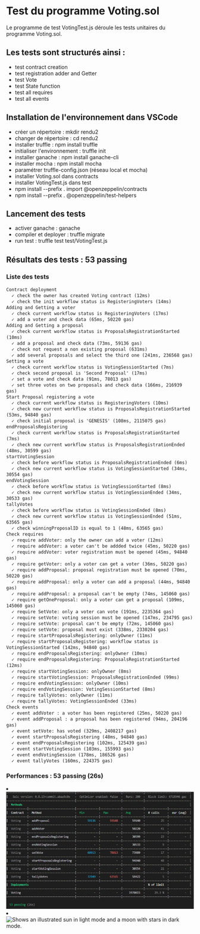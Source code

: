 
# Test du programme Voting.sol

Le programme de test VotingTest.js déroule les tests unitaires du programme Voting.sol.


## Les tests sont structurés ainsi :
- test contract creation
- test registration adder and Getter
- test Vote 
- test State function
- test all requires
- test all events

## Installation de l'environnement dans VSCode
- créer un répertoire : mkdir rendu2
- changer de répertoire : cd rendu2
- installer truffle : npm install truffle
- initialiser l'environnement : truffle init
- installer ganache : npm install ganache-cli
- installer mocha : npm install mocha
- paramétrer truffle-config.json (réseau local et mocha)
- installer Voting.sol dans contracts
- installer VotingTest.js dans test 
- npm install --prefix . import @openzeppelin/contracts  
- npm install --prefix . @openzeppelin/test-helpers

## Lancement des tests
- activer ganache : ganache
- compiler et deployer : truffle migrate 
- run test : truffle test test/VotingTest.js

## Résultats des tests : 53 passing
### Liste des tests
    Contract deployment
      ✓ check the owner has created Voting contract (12ms)
      ✓ check the init workflow status is RegisteringVoters (14ms)
    Adding and Getting a voter
      ✓ check current workflow status is RegisteringVoters (17ms)
      ✓ add a voter and check data (65ms, 50220 gas)
    Adding and Getting a proposal
      ✓ check current workflow status is ProposalsRegistrationStarted (10ms)
      ✓ add a proposal and check data (73ms, 59136 gas)
      ✓ check not request a non existing proposal (631ms)
      ✓ add several proposals and select the third one (241ms, 236568 gas)
    Setting a vote
      ✓ check current workflow status is VotingSessionStarted (7ms)
      ✓ check second proposal is 'Second Proposal' (17ms)
      ✓ set a vote and check data (91ms, 78013 gas)
      ✓ set three votes on two proposals and check data (166ms, 216939 gas)
    Start Proposal registering a vote
      ✓ check current workflow status is RegisteringVoters (10ms)
      ✓ check new current workflow status is ProposalsRegistrationStarted (53ms, 94840 gas)
      ✓ check initial proposal is 'GENESIS' (108ms, 2115075 gas)
    endProposalsRegistering
      ✓ check current workflow status is ProposalsRegistrationStarted (7ms)
      ✓ check new current workflow status is ProposalsRegistrationEnded (48ms, 30599 gas)
    startVotingSession
      ✓ check before workflow status is ProposalsRegistrationEnded (6ms)
      ✓ check new current workflow status is VotingSessionStarted (34ms, 30554 gas)
    endVotingSession
      ✓ check before workflow status is VotingSessionStarted (8ms)
      ✓ check new current workflow status is VotingSessionEnded (34ms, 30533 gas)
    tallyVotes
      ✓ check before workflow status is VotingSessionEnded (8ms)
      ✓ check new current workflow status is VotingSessionEnded (51ms, 63565 gas)
      ✓ check winningProposalID is equal to 1 (48ms, 63565 gas)
    Check requires
      ✓ require addVoter: only the owner can add a voter (12ms)
      ✓ require addVoter: a voter can't be addded twice (45ms, 50220 gas)
      ✓ require addVoter: voter registration must be opened (45ms, 94840 gas)
      ✓ require getVoter: only a voter can get a voter (36ms, 50220 gas)
      ✓ require addProposal: proposal registration must be opened (70ms, 50220 gas)
      ✓ require addProposal: only a voter can add a proposal (44ms, 94840 gas)
      ✓ require addProposal: a proposal can't be empty (74ms, 145060 gas)
      ✓ require getOneProposal: only a voter can get a proposal (109ms, 145060 gas)
      ✓ require SetVote: only a voter can vote (191ms, 2235364 gas)
      ✓ require setVote: voting session must be opened (147ms, 234795 gas)
      ✓ require setVote: proposal can't be empty (72ms, 145060 gas)
      ✓ require setVote: proposal must exist (338ms, 2330204 gas)
      ✓ require startProposalsRegistering: onlyOwner (11ms)
      ✓ require startProposalsRegistering: workflow status is VotingSessionStarted (142ms, 94840 gas)
      ✓ require endProposalsRegistering: onlyOwner (10ms)
      ✓ require endProposalsRegistering: ProposalsRegistrationStarted (12ms)
      ✓ require startVotingSession: onlyOwner (8ms)
      ✓ require startVotingSession: ProposalsRegistrationEnded (99ms)
      ✓ require endVotingSession: onlyOwner (10ms)
      ✓ require endVotingSession: VotingSessionStarted (8ms)
      ✓ require tallyVotes: onlyOwner (11ms)
      ✓ require tallyVotes: VotingSessionEnded (33ms)
    Check events
      ✓ event addVoter : a voter has been registered (25ms, 50220 gas)
      ✓ event addProposal : a proposal has been registered (94ms, 204196 gas)
      ✓ event setVote: has voted (329ms, 2408217 gas)
      ✓ event startProposalsRegistering (48ms, 94840 gas)
      ✓ event endProposalsRegistering (102ms, 125439 gas)
      ✓ event startVotingSession (103ms, 155993 gas)
      ✓ event endVotingSession (178ms, 186526 gas)
      ✓ event tallyVotes (160ms, 224375 gas)

### Performances : 53 passing (26s)

<li><picture>
<img alt="Shows performances." src="https://github.com/Yves77Yves/Rendu2/blob/main/performance%20VotingTest.jpg">
</picture></li>
<li><picture>
<img alt="Shows an illustrated sun in light mode and a moon with stars in dark mode." src="https://user-images.githubusercontent.com/25423296/163456779-a8556205-d0a5-45e2-ac17-42d089e3c3f8.png" height="62" width="62">
</picture></li>

